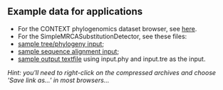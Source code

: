 ## Example data for applications

* For the CONTEXT phylogenomics dataset browser, see [here](https://github.com/lonelyjoeparker/qmul-genome-convergence-pipeline/tree/master/trunk/examples/CONTEXT-phylogenomic-dataset-browser-examples).
* For the SimpleMRCASubstitutionDetector, see these files:
 * [sample tree/phylogeny input](https://github.com/lonelyjoeparker/qmul-genome-convergence-pipeline/blob/master/trunk/examples/input.tre);
 * [sample sequence alignment input](https://github.com/lonelyjoeparker/qmul-genome-convergence-pipeline/blob/master/trunk/examples/input.phy);
 * [sample output textfile](https://github.com/lonelyjoeparker/qmul-genome-convergence-pipeline/blob/master/trunk/examples/output_SimpleMRCASubstitutionDetector.txt) using input.phy and input.tre as the input.


_Hint: you'll need to right-click on the compressed archives and choose 'Save link as...' in most browsers..._
